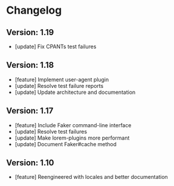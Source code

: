 # Changelog

## Version: 1.19

- [update] Fix CPANTs test failures

## Version: 1.18

- [feature] Implement user-agent plugin
- [update] Resolve test failure reports
- [update] Update architecture and documentation

## Version: 1.17

- [feature] Include Faker command-line interface
- [update] Resolve test failures
- [update] Make lorem-plugins more performant
- [update] Document Faker#cache method

## Version: 1.10

- [feature] Reengineered with locales and better documentation


